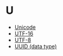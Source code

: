 # U

* [Unicode](../../Unicode_28739320.html)
* [UTF-16](../../UTF-16_28739321.html)
* [UTF-8](../../UTF-8_28739322.html)
* [UUID (data type)](../../28739323.html)
